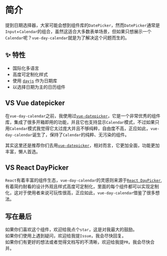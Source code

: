 # 简介
 
提到日期选择器，大家可能会想到组件库的`DatePicker`，然而`DatePicker`通常是`Input`+`Calendar`的组合，虽然这适合大多数表单场景，但如果只想展示一个`Calendar`呢？`vue-day-calendar`就是为了解决这个问题而生的。

## ✨ 特性
- 国际化多语言
- 高度可定制化样式
- 使用 [`dayjs`](https://dayjs.gitee.io/zh-CN) 作为日期库
- 以选择日期为主的日历组件


## VS Vue datepicker
在`vue-day-calendar`之前，我使用过[`vue-datepicker`](https://vue3datepicker.com/)，它是一个非常优秀的组件库，集成了很多开箱即用的功能，并且它也支持显示`Calendar`模式，不过如果只用`Calendar`模式我觉得它太过庞大并且不够纯粹，自由度不高，正应如此，`vue-day-calendar`诞生了，保持了`Calendar`的纯粹、无污染的组件。

其实这里还是推荐你们去用[`vue-datepicker`](https://vue3datepicker.com/)，相对而言，它更加全面，功能更加丰富，懒人首选。

## VS React DayPicker
`React`有着丰富的组件生态，`vue-day-calendar`的灵感则来源于[`React DayPicker`](https://react-day-picker.js.org/),有着简约耐看的设计外观且样式高度可定制化，里面的每个组件都可以实现定制化，这对于使用者来说可玩性很高，正应如此，`vue-day-calendar`借鉴了很多想法。

## 写在最后
如果你们喜欢这个组件，欢迎给我点个`star`，这是对我最大的鼓励。  
如果你们使用上遇到疑问，欢迎给我提`Issue`，我会尽快回复。  
如果你们有更好的想法或者觉得文档写的不清晰，欢迎给我提`PR`，我会尽快合并。  